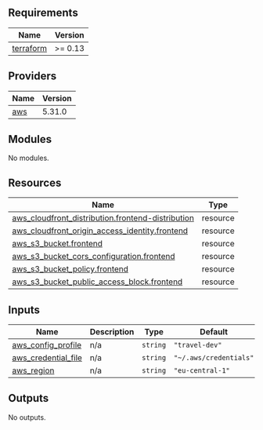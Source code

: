 <!-- BEGIN_TF_DOCS -->
## Requirements

| Name | Version |
|------|---------|
| <a name="requirement_terraform"></a> [terraform](#requirement\_terraform) | >= 0.13 |

## Providers

| Name | Version |
|------|---------|
| <a name="provider_aws"></a> [aws](#provider\_aws) | 5.31.0 |

## Modules

No modules.

## Resources

| Name | Type |
|------|------|
| [aws_cloudfront_distribution.frontend-distribution](https://registry.terraform.io/providers/hashicorp/aws/latest/docs/resources/cloudfront_distribution) | resource |
| [aws_cloudfront_origin_access_identity.frontend](https://registry.terraform.io/providers/hashicorp/aws/latest/docs/resources/cloudfront_origin_access_identity) | resource |
| [aws_s3_bucket.frontend](https://registry.terraform.io/providers/hashicorp/aws/latest/docs/resources/s3_bucket) | resource |
| [aws_s3_bucket_cors_configuration.frontend](https://registry.terraform.io/providers/hashicorp/aws/latest/docs/resources/s3_bucket_cors_configuration) | resource |
| [aws_s3_bucket_policy.frontend](https://registry.terraform.io/providers/hashicorp/aws/latest/docs/resources/s3_bucket_policy) | resource |
| [aws_s3_bucket_public_access_block.frontend](https://registry.terraform.io/providers/hashicorp/aws/latest/docs/resources/s3_bucket_public_access_block) | resource |

## Inputs

| Name | Description | Type | Default | Required |
|------|-------------|------|---------|:--------:|
| <a name="input_aws_config_profile"></a> [aws\_config\_profile](#input\_aws\_config\_profile) | n/a | `string` | `"travel-dev"` | no |
| <a name="input_aws_credential_file"></a> [aws\_credential\_file](#input\_aws\_credential\_file) | n/a | `string` | `"~/.aws/credentials"` | no |
| <a name="input_aws_region"></a> [aws\_region](#input\_aws\_region) | n/a | `string` | `"eu-central-1"` | no |

## Outputs

No outputs.
<!-- END_TF_DOCS -->